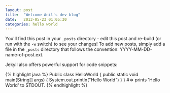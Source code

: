 ```yaml
---
layout: post
title:  "Welcome Anil's dev blog"
date:   2013-05-23 01:05:30
categories: hello world
---
```


You'll find this post in your `_posts` directory - edit this post and re-build (or run with the `-w` switch) to see your changes!
To add new posts, simply add a file in the `_posts` directory that follows the convention: YYYY-MM-DD-name-of-post.ext.

Jekyll also offers powerful support for code snippets:

{% highlight java %}
Public class HelloWorld {
	public static void main(String[] args)  {
		System.out.println("Hello World")
	}
}
#=> prints 'Hello World' to STDOUT.
{% endhighlight %}

